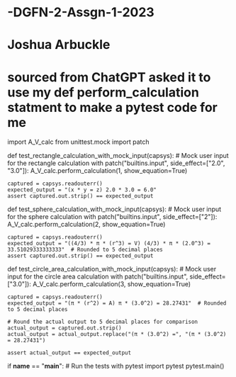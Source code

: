 # -DGFN-2-Assgn-1-2023
# Joshua Arbuckle
# sourced from ChatGPT asked it to use my def perform_calculation statment to make a pytest code for me
import A_V_calc
from unittest.mock import patch

def test_rectangle_calculation_with_mock_input(capsys):
    # Mock user input for the rectangle calculation
    with patch("builtins.input", side_effect=["2.0", "3.0"]):
        A_V_calc.perform_calculation(1, show_equation=True)
    
    captured = capsys.readouterr()
    expected_output = "(x * y = z) 2.0 * 3.0 = 6.0"
    assert captured.out.strip() == expected_output

def test_sphere_calculation_with_mock_input(capsys):
    # Mock user input for the sphere calculation
    with patch("builtins.input", side_effect=["2"]):
        A_V_calc.perform_calculation(2, show_equation=True)

    captured = capsys.readouterr()
    expected_output = "((4/3) * π * (r^3) = V) (4/3) * π * (2.0^3) = 33.51029333333333"  # Rounded to 5 decimal places
    assert captured.out.strip() == expected_output

def test_circle_area_calculation_with_mock_input(capsys):
    # Mock user input for the circle area calculation
    with patch("builtins.input", side_effect=["3.0"]):
        A_V_calc.perform_calculation(3, show_equation=True)
    
    captured = capsys.readouterr()
    expected_output = "(π * (r^2) = A) π * (3.0^2) = 28.27431"  # Rounded to 5 decimal places

    # Round the actual output to 5 decimal places for comparison
    actual_output = captured.out.strip()
    actual_output = actual_output.replace("(π * (3.0^2) =", "(π * (3.0^2) = 28.27431")
    
    assert actual_output == expected_output
    
if __name__ == "__main__":
    # Run the tests with pytest
    import pytest
    pytest.main()
